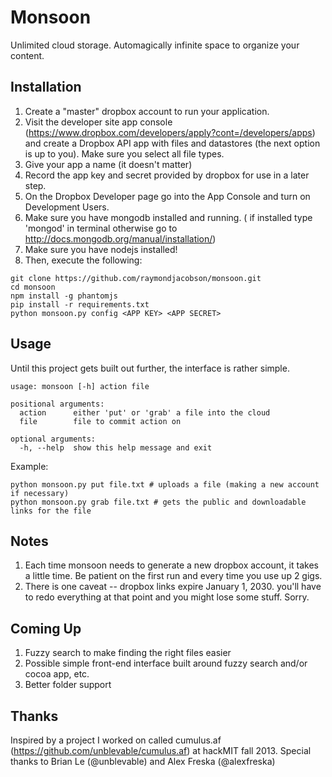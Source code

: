 # Monsoon

Unlimited cloud storage.
Automagically infinite space to organize your content.

## Installation

1. Create a "master" dropbox account to run your application.
2. Visit the developer site app console (https://www.dropbox.com/developers/apply?cont=/developers/apps) and create a Dropbox API app with files and datastores (the next option is up to you). Make sure you select all file types.
3. Give your app a name (it doesn't matter)
4. Record the app key and secret provided by dropbox for use in a later step.
5. On the Dropbox Developer page go into the App Console and turn on Development Users.
5. Make sure you have mongodb installed and running. ( if installed type 'mongod' in terminal otherwise go to http://docs.mongodb.org/manual/installation/)
6. Make sure you have nodejs installed!
6. Then, execute the following:

```
git clone https://github.com/raymondjacobson/monsoon.git
cd monsoon
npm install -g phantomjs 
pip install -r requirements.txt
python monsoon.py config <APP KEY> <APP SECRET>
```

## Usage

Until this project gets built out further, the interface is rather simple.

```
usage: monsoon [-h] action file

positional arguments:
  action      either 'put' or 'grab' a file into the cloud
  file        file to commit action on

optional arguments:
  -h, --help  show this help message and exit
```

Example:

```
python monsoon.py put file.txt # uploads a file (making a new account if necessary)
python monsoon.py grab file.txt # gets the public and downloadable links for the file
```

## Notes

1. Each time monsoon needs to generate a new dropbox account, it takes a little time. Be patient on the first run and every time you use up 2 gigs.
2. There is one caveat -- dropbox links expire January 1, 2030. you'll have to redo everything at that point and you might lose some stuff. Sorry.

## Coming Up

1. Fuzzy search to make finding the right files easier
2. Possible simple front-end interface built around fuzzy search and/or cocoa app, etc.
3. Better folder support

## Thanks

Inspired by a project I worked on called cumulus.af (https://github.com/unblevable/cumulus.af) at hackMIT fall 2013.
Special thanks to Brian Le (@unblevable) and Alex Freska (@alexfreska)

